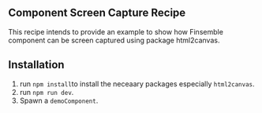 ## Component Screen Capture Recipe
This recipe intends to provide an example to show how Finsemble component can be screen captured using package html2canvas.

## Installation
1. run `npm install`to install the neceaary packages especially `html2canvas`.
2. run `npm run dev`.
3. Spawn a `demoComponent`.
